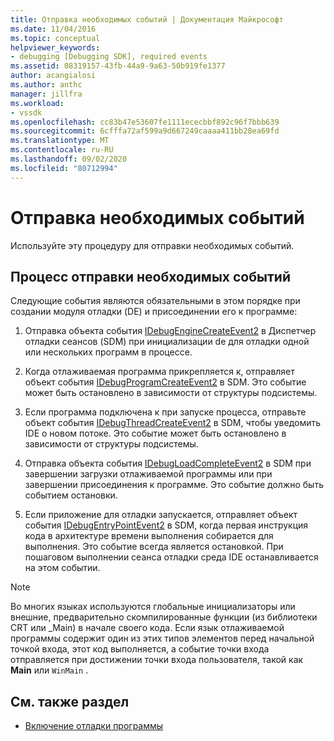 ```yaml
---
title: Отправка необходимых событий | Документация Майкрософт
ms.date: 11/04/2016
ms.topic: conceptual
helpviewer_keywords:
- debugging [Debugging SDK], required events
ms.assetid: 08319157-43fb-44a9-9a63-50b919fe1377
author: acangialosi
ms.author: anthc
manager: jillfra
ms.workload:
- vssdk
ms.openlocfilehash: cc83b47e53607fe1111ececbbf892c96f7bbb639
ms.sourcegitcommit: 6cfffa72af599a9d667249caaaa411bb28ea69fd
ms.translationtype: MT
ms.contentlocale: ru-RU
ms.lasthandoff: 09/02/2020
ms.locfileid: "80712994"
---
```

# <a name="send-the-required-events"></a>Отправка необходимых событий
Используйте эту процедуру для отправки необходимых событий.

## <a name="process-for-sending-required-events"></a>Процесс отправки необходимых событий
 Следующие события являются обязательными в этом порядке при создании модуля отладки (DE) и присоединении его к программе:

1. Отправка объекта события [IDebugEngineCreateEvent2](../../extensibility/debugger/reference/idebugenginecreateevent2.md) в Диспетчер отладки сеансов (SDM) при инициализации de для отладки одной или нескольких программ в процессе.

2. Когда отлаживаемая программа прикрепляется к, отправляет объект события [IDebugProgramCreateEvent2](../../extensibility/debugger/reference/idebugprogramcreateevent2.md) в SDM. Это событие может быть остановлено в зависимости от структуры подсистемы.

3. Если программа подключена к при запуске процесса, отправьте объект события [IDebugThreadCreateEvent2](../../extensibility/debugger/reference/idebugthreadcreateevent2.md) в SDM, чтобы уведомить IDE о новом потоке. Это событие может быть остановлено в зависимости от структуры подсистемы.

4. Отправка объекта события [IDebugLoadCompleteEvent2](../../extensibility/debugger/reference/idebugloadcompleteevent2.md) в SDM при завершении загрузки отлаживаемой программы или при завершении присоединения к программе. Это событие должно быть событием остановки.

5. Если приложение для отладки запускается, отправляет объект события [IDebugEntryPointEvent2](../../extensibility/debugger/reference/idebugentrypointevent2.md) в SDM, когда первая инструкция кода в архитектуре времени выполнения собирается для выполнения. Это событие всегда является остановкой. При пошаговом выполнении сеанса отладки среда IDE останавливается на этом событии.

> [!NOTE]
> Во многих языках используются глобальные инициализаторы или внешние, предварительно скомпилированные функции (из библиотеки CRT или _Main) в начале своего кода. Если язык отлаживаемой программы содержит один из этих типов элементов перед начальной точкой входа, этот код выполняется, а событие точки входа отправляется при достижении точки входа пользователя, такой как **Main** или `WinMain` .

## <a name="see-also"></a>См. также раздел
- [Включение отладки программы](../../extensibility/debugger/enabling-a-program-to-be-debugged.md)
